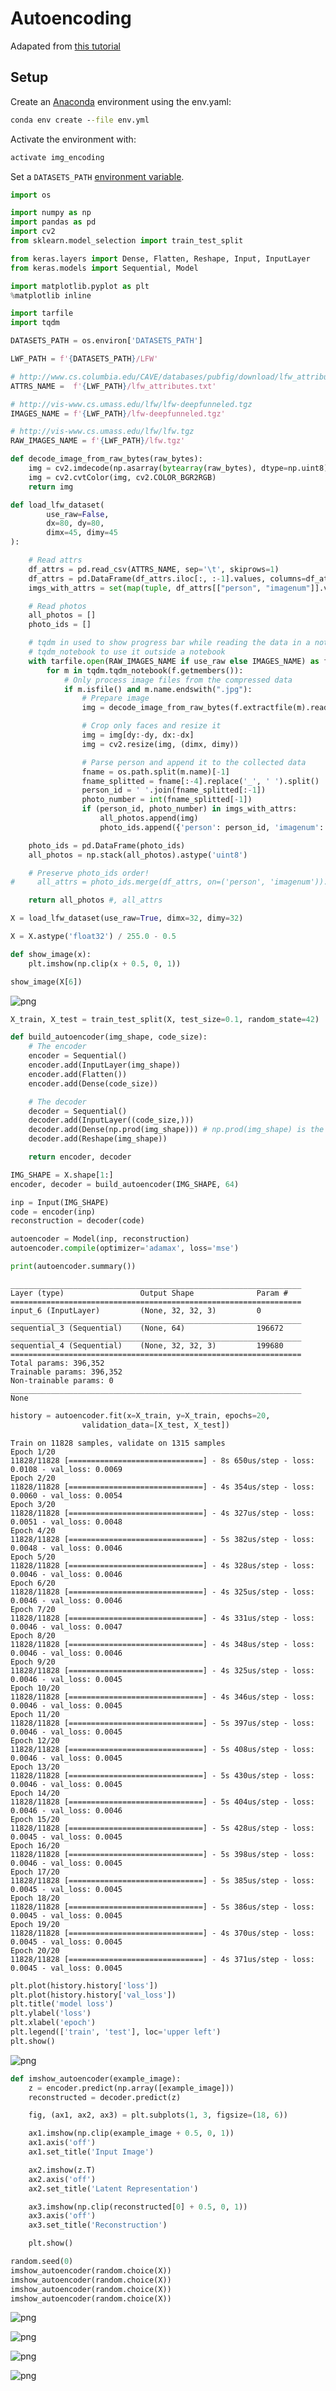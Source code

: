 # Autoencoding

Adapated from [this tutorial](https://stackabuse.com/autoencoders-for-image-reconstruction-in-python-and-keras/)

## Setup

Create an [Anaconda](https://conda.io) environment using the env.yaml:
```cmd
conda env create --file env.yml
```
Activate the environment with:
```cmd
activate img_encoding
```

Set a `DATASETS_PATH` [environment variable](https://www.twilio.com/blog/2017/01/how-to-set-environment-variables.html).

```python
import os

import numpy as np
import pandas as pd
import cv2
from sklearn.model_selection import train_test_split

from keras.layers import Dense, Flatten, Reshape, Input, InputLayer
from keras.models import Sequential, Model

import matplotlib.pyplot as plt
%matplotlib inline

import tarfile
import tqdm

DATASETS_PATH = os.environ['DATASETS_PATH']

LWF_PATH = f'{DATASETS_PATH}/LFW'

# http://www.cs.columbia.edu/CAVE/databases/pubfig/download/lfw_attributes.txt
ATTRS_NAME =  f'{LWF_PATH}/lfw_attributes.txt'

# http://vis-www.cs.umass.edu/lfw/lfw-deepfunneled.tgz
IMAGES_NAME = f'{LWF_PATH}/lfw-deepfunneled.tgz'

# http://vis-www.cs.umass.edu/lfw/lfw.tgz
RAW_IMAGES_NAME = f'{LWF_PATH}/lfw.tgz'
```


```python
def decode_image_from_raw_bytes(raw_bytes):
    img = cv2.imdecode(np.asarray(bytearray(raw_bytes), dtype=np.uint8), 1)
    img = cv2.cvtColor(img, cv2.COLOR_BGR2RGB)
    return img
```


```python
def load_lfw_dataset(
        use_raw=False,
        dx=80, dy=80,
        dimx=45, dimy=45
):

    # Read attrs
    df_attrs = pd.read_csv(ATTRS_NAME, sep='\t', skiprows=1)
    df_attrs = pd.DataFrame(df_attrs.iloc[:, :-1].values, columns=df_attrs.columns[1:])
    imgs_with_attrs = set(map(tuple, df_attrs[["person", "imagenum"]].values))

    # Read photos
    all_photos = []
    photo_ids = []

    # tqdm in used to show progress bar while reading the data in a notebook here, you can change
    # tqdm_notebook to use it outside a notebook
    with tarfile.open(RAW_IMAGES_NAME if use_raw else IMAGES_NAME) as f:
        for m in tqdm.tqdm_notebook(f.getmembers()):
            # Only process image files from the compressed data
            if m.isfile() and m.name.endswith(".jpg"):
                # Prepare image
                img = decode_image_from_raw_bytes(f.extractfile(m).read())

                # Crop only faces and resize it
                img = img[dy:-dy, dx:-dx]
                img = cv2.resize(img, (dimx, dimy))

                # Parse person and append it to the collected data
                fname = os.path.split(m.name)[-1]
                fname_splitted = fname[:-4].replace('_', ' ').split()
                person_id = ' '.join(fname_splitted[:-1])
                photo_number = int(fname_splitted[-1])
                if (person_id, photo_number) in imgs_with_attrs:
                    all_photos.append(img)
                    photo_ids.append({'person': person_id, 'imagenum': photo_number})

    photo_ids = pd.DataFrame(photo_ids)
    all_photos = np.stack(all_photos).astype('uint8')

    # Preserve photo_ids order!
#     all_attrs = photo_ids.merge(df_attrs, on=('person', 'imagenum')).drop(["person", "imagenum"], axis=1)

    return all_photos #, all_attrs
```


```python
X = load_lfw_dataset(use_raw=True, dimx=32, dimy=32)
```





```python
X = X.astype('float32') / 255.0 - 0.5
```


```python
def show_image(x):
    plt.imshow(np.clip(x + 0.5, 0, 1))
```


```python
show_image(X[6])
```


![png](output_7_0.png)



```python
X_train, X_test = train_test_split(X, test_size=0.1, random_state=42)
```


```python
def build_autoencoder(img_shape, code_size):
    # The encoder
    encoder = Sequential()
    encoder.add(InputLayer(img_shape))
    encoder.add(Flatten())
    encoder.add(Dense(code_size))

    # The decoder
    decoder = Sequential()
    decoder.add(InputLayer((code_size,)))
    decoder.add(Dense(np.prod(img_shape))) # np.prod(img_shape) is the same as 32*32*3, it's more generic than saying 3072
    decoder.add(Reshape(img_shape))

    return encoder, decoder
```


```python
IMG_SHAPE = X.shape[1:]
encoder, decoder = build_autoencoder(IMG_SHAPE, 64)

inp = Input(IMG_SHAPE)
code = encoder(inp)
reconstruction = decoder(code)

autoencoder = Model(inp, reconstruction)
autoencoder.compile(optimizer='adamax', loss='mse')

print(autoencoder.summary())
```

    _________________________________________________________________
    Layer (type)                 Output Shape              Param #   
    =================================================================
    input_6 (InputLayer)         (None, 32, 32, 3)         0         
    _________________________________________________________________
    sequential_3 (Sequential)    (None, 64)                196672    
    _________________________________________________________________
    sequential_4 (Sequential)    (None, 32, 32, 3)         199680    
    =================================================================
    Total params: 396,352
    Trainable params: 396,352
    Non-trainable params: 0
    _________________________________________________________________
    None



```python
history = autoencoder.fit(x=X_train, y=X_train, epochs=20,
                validation_data=[X_test, X_test])
```

    Train on 11828 samples, validate on 1315 samples
    Epoch 1/20
    11828/11828 [==============================] - 8s 650us/step - loss: 0.0108 - val_loss: 0.0069
    Epoch 2/20
    11828/11828 [==============================] - 4s 354us/step - loss: 0.0060 - val_loss: 0.0054
    Epoch 3/20
    11828/11828 [==============================] - 4s 327us/step - loss: 0.0051 - val_loss: 0.0048
    Epoch 4/20
    11828/11828 [==============================] - 5s 382us/step - loss: 0.0048 - val_loss: 0.0046
    Epoch 5/20
    11828/11828 [==============================] - 4s 328us/step - loss: 0.0046 - val_loss: 0.0046
    Epoch 6/20
    11828/11828 [==============================] - 4s 325us/step - loss: 0.0046 - val_loss: 0.0046
    Epoch 7/20
    11828/11828 [==============================] - 4s 331us/step - loss: 0.0046 - val_loss: 0.0047
    Epoch 8/20
    11828/11828 [==============================] - 4s 348us/step - loss: 0.0046 - val_loss: 0.0046
    Epoch 9/20
    11828/11828 [==============================] - 4s 325us/step - loss: 0.0046 - val_loss: 0.0045
    Epoch 10/20
    11828/11828 [==============================] - 4s 346us/step - loss: 0.0046 - val_loss: 0.0045
    Epoch 11/20
    11828/11828 [==============================] - 5s 397us/step - loss: 0.0046 - val_loss: 0.0045
    Epoch 12/20
    11828/11828 [==============================] - 5s 408us/step - loss: 0.0046 - val_loss: 0.0045
    Epoch 13/20
    11828/11828 [==============================] - 5s 430us/step - loss: 0.0046 - val_loss: 0.0045
    Epoch 14/20
    11828/11828 [==============================] - 5s 404us/step - loss: 0.0046 - val_loss: 0.0046
    Epoch 15/20
    11828/11828 [==============================] - 5s 428us/step - loss: 0.0045 - val_loss: 0.0045
    Epoch 16/20
    11828/11828 [==============================] - 5s 398us/step - loss: 0.0046 - val_loss: 0.0045
    Epoch 17/20
    11828/11828 [==============================] - 5s 385us/step - loss: 0.0045 - val_loss: 0.0045
    Epoch 18/20
    11828/11828 [==============================] - 5s 386us/step - loss: 0.0045 - val_loss: 0.0045
    Epoch 19/20
    11828/11828 [==============================] - 4s 370us/step - loss: 0.0045 - val_loss: 0.0045
    Epoch 20/20
    11828/11828 [==============================] - 4s 371us/step - loss: 0.0045 - val_loss: 0.0045



```python
plt.plot(history.history['loss'])
plt.plot(history.history['val_loss'])
plt.title('model loss')
plt.ylabel('loss')
plt.xlabel('epoch')
plt.legend(['train', 'test'], loc='upper left')
plt.show()
```


![png](output_12_0.png)



```python
def imshow_autoencoder(example_image):
    z = encoder.predict(np.array([example_image]))
    reconstructed = decoder.predict(z)

    fig, (ax1, ax2, ax3) = plt.subplots(1, 3, figsize=(18, 6))

    ax1.imshow(np.clip(example_image + 0.5, 0, 1))
    ax1.axis('off')
    ax1.set_title('Input Image')

    ax2.imshow(z.T)
    ax2.axis('off')
    ax2.set_title('Latent Representation')

    ax3.imshow(np.clip(reconstructed[0] + 0.5, 0, 1))
    ax3.axis('off')
    ax3.set_title('Reconstruction')

    plt.show()
```


```python
random.seed(0)
imshow_autoencoder(random.choice(X))
imshow_autoencoder(random.choice(X))
imshow_autoencoder(random.choice(X))
imshow_autoencoder(random.choice(X))
```


![png](output_14_0.png)



![png](output_14_1.png)



![png](output_14_2.png)



![png](output_14_3.png)



```python

```
